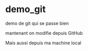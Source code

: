 # demo_git

demo de git qui se passe bien

mantenant on modifie depuis GitHub

Mais aussi depuis ma machine local
